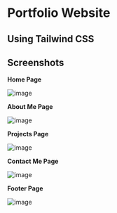 # Portfolio Website 
## Using Tailwind CSS




## Screenshots 

**Home Page**

![image](https://github.com/user-attachments/assets/ee82c802-6454-4718-94f1-f904a65aaa7d)

**About Me Page**

![image](https://github.com/user-attachments/assets/3d214ae6-a099-4b63-84a4-5b8ee07f38a6)

**Projects Page**

![image](https://github.com/user-attachments/assets/f24f529f-eba0-4f8a-be1b-cc130c2f52c6)

**Contact Me Page**

![image](https://github.com/user-attachments/assets/294dc023-b311-4c77-b27e-62b89a2c0225)

**Footer Page**

![image](https://github.com/user-attachments/assets/e2d882eb-0dba-443b-9d92-f08227252208)
